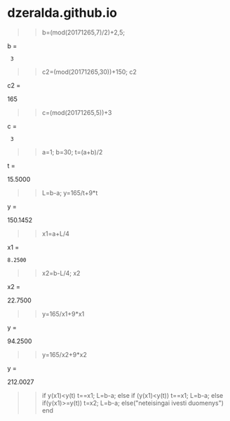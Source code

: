 # dzeralda.github.io
>> b=(mod(20171265,7)/2)+2,5;

b =

     3

>> c2=(mod(20171265,30))+150;
>> c2

c2 =

   165

>> c=(mod(20171265,5))+3

c =

     3

>> a=1;
>> b=30;
>> t=(a+b)/2

t =

   15.5000

>> L=b-a;
>> y=165/t+9*t

y =

  150.1452

>> x1=a+L/4

x1 =

    8.2500

>> x2=b-L/4;
>> x2

x2 =

   22.7500

>> y=165/x1+9*x1

y =

   94.2500

>> y=165/x2+9*x2

y =

  212.0027

>> 
>> if y(x1)<y(t)
t==x1;
L=b-a;
else 
if (y(x1)<y(t))
t==x1;
L=b-a;
else if(y(x1)>=y(t))
t=x2;
L=b-a;
else("neteisingai ivesti duomenys")
end
